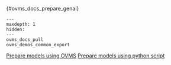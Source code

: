 {#ovms_docs_prepare_genai}

```{toctree}
---
maxdepth: 1
hidden:
---
ovms_docs_pull
ovms_demos_common_export

```

[Prepare models using OVMS](./pull_hf_models.py)
[Prepare models using python script](./../demos/common/export_models/export_models.py)
